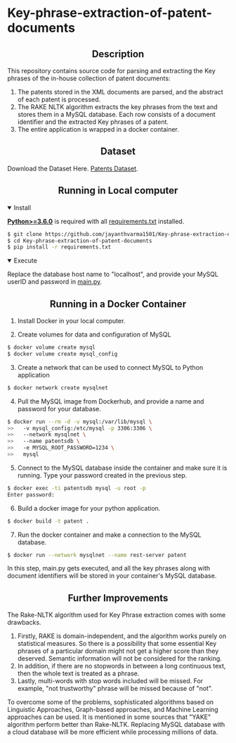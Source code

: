 # Key-phrase-extraction-of-patent-documents


## <div align="center">Description</div>

This repository contains source code for parsing and extracting the Key phrases of the in-house collection of patent documents:

1. The patents stored in the XML documents are parsed, and the abstract of each patent is processed.
2. The RAKE NLTK algorithm extracts the key phrases from the text and stores them in a MySQL database. Each row consists of a document identifier and the extracted Key phrases of a patent.
3. The entire application is wrapped in a docker container. 


## <div align="center">Dataset</div>
 
Download the Dataset Here. [Patents Dataset](https://databricksexternal.blob.core.windows.net/hiring/patents.zip?sp=r&st=2021-10-07T23:09:03Z&se=2021-10-31T08:09:03Z&spr=https&sv=2020-08-04&sr=b&sig=uR36HP3kCEDY9aPc0mvZFzLnblodA9adxQRTYTc6O6M%3D). 


## <div align="center">Running in Local computer</div>


<details open>
<summary>Install</summary>

[**Python>=3.6.0**](https://www.python.org/) is required with all
[requirements.txt](https://github.com/jayanthvarma1501/Key-phrase-extraction-of-patent-documents/blob/main/requirements.txt) installed.
<!-- $ sudo apt update && apt install -y libgl1-mesa-glx libsm6 libxext6 libxrender-dev -->

```bash
$ git clone https://github.com/jayanthvarma1501/Key-phrase-extraction-of-patent-documents.git
$ cd Key-phrase-extraction-of-patent-documents
$ pip install -r requirements.txt
```

</details>

<details open>
<summary>Execute</summary>

Replace the database host name to "localhost", and provide your MySQL userID and password in [main.py](https://github.com/jayanthvarma1501/Key-phrase-extraction-of-patent-documents/blob/main/main.py).

</details>

## <div align="center">Running in a Docker Container</div>

1. Install Docker in your local computer.

2. Create volumes for data and configuration of MySQL

```bash
$ docker volume create mysql
$ docker volume create mysql_config
```

3. Create a network that can be used to connect MySQL to Python application

```bash
$ docker network create mysqlnet
```

4. Pull the MySQL image from Dockerhub, and provide a name and password for your database.

```bash
$ docker run --rm -d -v mysql:/var/lib/mysql \
>>   -v mysql_config:/etc/mysql -p 3306:3306 \
>>   --network mysqlnet \
>>   --name patentsdb \
>>   -e MYSQL_ROOT_PASSWORD=1234 \
>>   mysql
```

5. Connect to the MySQL database inside the container and make sure it is running. Type your password created in the previous step.
 
```bash
$ docker exec -ti patentsdb mysql -u root -p
Enter password:
```

6. Build a docker image for your python application.

```bash
$ docker build -t patent .
```

7. Run the docker container and make a connection to the MySQL database.

```bash
$ docker run --network mysqlnet --name rest-server patent
```

In this step, main.py gets executed, and all the key phrases along with document identifiers will be stored in your container's MySQL database. 

</details>

## <div align="center">Further Improvements</div>

The Rake-NLTK algorithm used for Key Phrase extraction comes with some drawbacks. 

1. Firstly, RAKE is domain-independent, and the algorithm works purely on statistical measures. So there is a possibility that some essential Key phrases of a particular domain might not get a higher score than they deserved. Semantic information will not be considered for the ranking.
2. In addition, if there are no stopwords in between a long continuous text, then the whole text is treated as a phrase.
3. Lastly, multi-words with stop words included will be missed. For example, "not trustworthy" phrase will be missed because of "not".

To overcome some of the problems, sophisticated algorithms based on Linguistic Approaches, Graph-based approaches, and Machine Learning approaches can be used. It is mentioned in some sources that "YAKE" algorithm perform better than Rake-NLTK. Replacing MySQL database with a cloud database will be more efficient while processing millions of data. 






